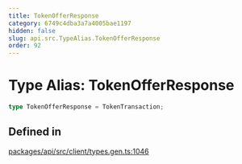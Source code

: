 ```yaml
---
title: TokenOfferResponse
category: 6749c4dba3a7a4005bae1197
hidden: false
slug: api.src.TypeAlias.TokenOfferResponse
order: 92
---
```


# Type Alias: TokenOfferResponse

```ts
type TokenOfferResponse = TokenTransaction;
```

## Defined in

[packages/api/src/client/types.gen.ts:1046](https://github.com/zkcloudworker/minatokens-lib/blob/main/packages/api/src/client/types.gen.ts#L1046)
